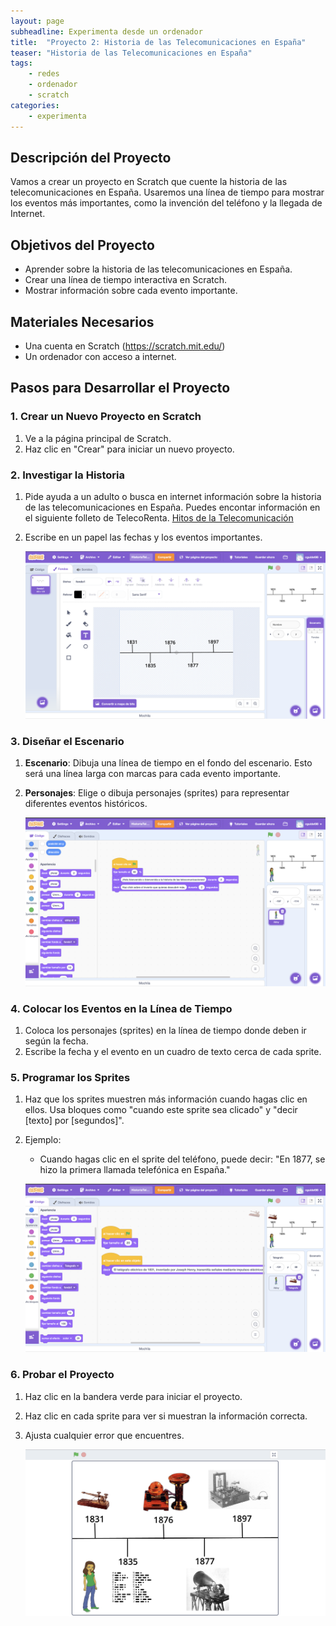```yaml
---
layout: page
subheadline: Experimenta desde un ordenador
title:  "Proyecto 2: Historia de las Telecomunicaciones en España"
teaser: "Historia de las Telecomunicaciones en España"
tags:
    - redes
    - ordenador
    - scratch 
categories:
    - experimenta
---
```


## Descripción del Proyecto

Vamos a crear un proyecto en Scratch que cuente la historia de las telecomunicaciones en España. Usaremos una línea de tiempo para mostrar los eventos más importantes, como la invención del teléfono y la llegada de Internet.

## Objetivos del Proyecto

- Aprender sobre la historia de las telecomunicaciones en España.
- Crear una línea de tiempo interactiva en Scratch.
- Mostrar información sobre cada evento importante.

## Materiales Necesarios

- Una cuenta en Scratch (https://scratch.mit.edu/)
- Un ordenador con acceso a internet.

## Pasos para Desarrollar el Proyecto

### 1. Crear un Nuevo Proyecto en Scratch

1. Ve a la página principal de Scratch.
2. Haz clic en "Crear" para iniciar un nuevo proyecto.

### 2. Investigar la Historia

1. Pide ayuda a un adulto o busca en internet información sobre la historia de las telecomunicaciones en España. 
    Puedes encontar información en el siguiente folleto de TelecoRenta.  [Hitos de la Telecomunicación](https://telecorenta.es/wp-content/uploads/2024/03/Resumen-Hitos-de-la-Telecomunicacion.pdf)
2. Escribe en un papel las fechas y los eventos importantes.

    ![Historia Telecomunicaciones 1 ](/images/experimenta/ordenador/scratch/HistoriaTelecomunicaciones/HistoriaTelecominicaciones_1.png "Historia Telecomunicaciones 1")

### 3. Diseñar el Escenario

1. **Escenario**: Dibuja una línea de tiempo en el fondo del escenario. Esto será una línea larga con marcas para cada evento importante.
2. **Personajes**: Elige o dibuja personajes (sprites) para representar diferentes eventos históricos.

    ![Historia Telecomunicaciones 2](/images/experimenta/ordenador/scratch/HistoriaTelecomunicaciones/HistoriaTelecomunicaciones_2.png "Historia Telecomunicaciones 2")

### 4. Colocar los Eventos en la Línea de Tiempo

1. Coloca los personajes (sprites) en la línea de tiempo donde deben ir según la fecha.
2. Escribe la fecha y el evento en un cuadro de texto cerca de cada sprite.


### 5. Programar los Sprites

1. Haz que los sprites muestren más información cuando hagas clic en ellos. Usa bloques como "cuando este sprite sea clicado" y "decir [texto] por [segundos]".
2. Ejemplo: 
   - Cuando hagas clic en el sprite del teléfono, puede decir: "En 1877, se hizo la primera llamada telefónica en España."

    ![Historia Telecomunicaciones 3](/images/experimenta/ordenador/scratch/HistoriaTelecomunicaciones/HistoriaTelecomunicaciones_3.png "Historia Telecomunicaciones 3")
    
### 6. Probar el Proyecto

1. Haz clic en la bandera verde para iniciar el proyecto.
2. Haz clic en cada sprite para ver si muestran la información correcta.
3. Ajusta cualquier error que encuentres.

    ![Historia Telecomunicaciones 4](/images/experimenta/ordenador/scratch/HistoriaTelecomunicaciones/HistoriaTelecomunicaciones_4.png "Historia Telecomunicaciones 4")
